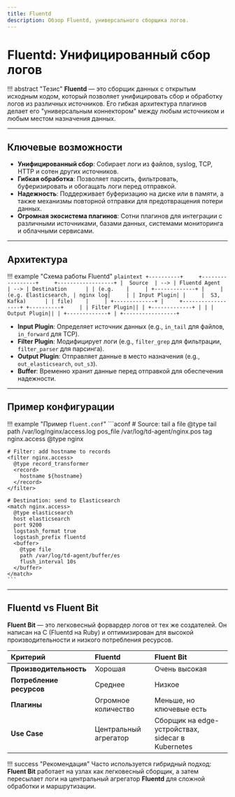 ```yaml
---
title: Fluentd
description: Обзор Fluentd, универсального сборщика логов.
---
```


# Fluentd: Унифицированный сбор логов

!!! abstract "Тезис"
    **Fluentd** — это сборщик данных с открытым исходным кодом, который позволяет унифицировать сбор и обработку логов из различных источников. Его гибкая архитектура плагинов делает его "универсальным коннектором" между любым источником и любым местом назначения данных.

---

## Ключевые возможности

-   **Унифицированный сбор**: Собирает логи из файлов, syslog, TCP, HTTP и сотен других источников.
-   **Гибкая обработка**: Позволяет парсить, фильтровать, буферизировать и обогащать логи перед отправкой.
-   **Надежность**: Поддерживает буферизацию на диске или в памяти, а также механизмы повторной отправки для предотвращения потери данных.
-   **Огромная экосистема плагинов**: Сотни плагинов для интеграции с различными источниками, базами данных, системами мониторинга и облачными сервисами.

---

## Архитектура

!!! example "Схема работы Fluentd"
    ```plaintext
    +----------+     +-----------------+     +------------------+
    |  Source  | --> | Fluentd Agent   | --> | Destination      |
    | (e.g.    |     | +-------------+ |     | (e.g. Elasticsearch,
    | nginx log|     | | Input Plugin| |     |  S3, Kafka)      |
    | file)    |     | +-------------+ |     +------------------+
    +----------+     | | Filter Plugin||
                   | +-------------+ |
                   | | Output Plugin||
                   | +-------------+ |
                   +-----------------+
    ```

-   **Input Plugin**: Определяет источник данных (e.g., `in_tail` для файлов, `in_forward` для TCP).
-   **Filter Plugin**: Модифицирует логи (e.g., `filter_grep` для фильтрации, `filter_parser` для парсинга).
-   **Output Plugin**: Отправляет данные в место назначения (e.g., `out_elasticsearch`, `out_s3`).
-   **Buffer**: Временно хранит данные перед отправкой для обеспечения надежности.

---

## Пример конфигурации

!!! example "Пример `fluent.conf`"
    ```aconf
    # Source: tail a file
    <source>
      @type tail
      path /var/log/nginx/access.log
      pos_file /var/log/td-agent/nginx.pos
      tag nginx.access
      <parse>
        @type nginx
      </parse>
    </source>

    # Filter: add hostname to records
    <filter nginx.access>
      @type record_transformer
      <record>
        hostname ${hostname}
      </record>
    </filter>

    # Destination: send to Elasticsearch
    <match nginx.access>
      @type elasticsearch
      host elasticsearch
      port 9200
      logstash_format true
      logstash_prefix fluentd
      <buffer>
        @type file
        path /var/log/td-agent/buffer/es
        flush_interval 10s
      </buffer>
    </match>
    ```

---

## Fluentd vs Fluent Bit

**Fluent Bit** — это легковесный форвардер логов от тех же создателей. Он написан на C (Fluentd на Ruby) и оптимизирован для высокой производительности и низкого потребления ресурсов.

| Критерий | Fluentd | Fluent Bit |
| :--- | :--- | :--- |
| **Производительность** | Хорошая | Очень высокая |
| **Потребление ресурсов**| Среднее | Низкое |
| **Плагины** | Огромное количество | Меньше, но ключевые есть |
| **Use Case** | Центральный агрегатор | Сборщик на edge-устройствах, sidecar в Kubernetes |

!!! success "Рекомендация"
    Часто используется гибридный подход: **Fluent Bit** работает на узлах как легковесный сборщик, а затем пересылает логи на центральный агрегатор **Fluentd** для сложной обработки и маршрутизации.
